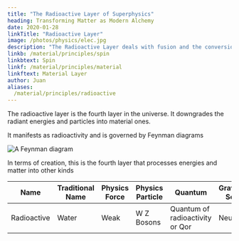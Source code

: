 ```yaml
---
title: "The Radioactive Layer of Superphysics"
heading: Transforming Matter as Modern Alchemy
date: 2020-01-28
linkTitle: "Radioactive Layer"
image: /photos/physics/elec.jpg
description: "The Radioactive Layer deals with fusion and the conversion of particles into different material types"
linkb: /material/principles/spin
linkbtext: Spin
linkf: /material/principles/material
linkftext: Material Layer
author: Juan
aliases:
  /material/principles/radioactive
---
```




The radioactive layer is the fourth layer in the universe. It downgrades the radiant energies and particles into material ones. 

It manifests as radioactivity and is governed by Feynman diagrams

![A Feynman diagram](/graphics/physics/feynman.jpg)


In terms of creation, this is the fourth layer that processes energies and matter into other kinds 

Name | Traditional Name | Physics Force | Physics Particle | Quantum | Gravitation Source
--- | --- | --- | --- | --- | ---
Radioactive | Water | Weak | W Z Bosons | Quantum of radioactivity or Qor | Neutron 
